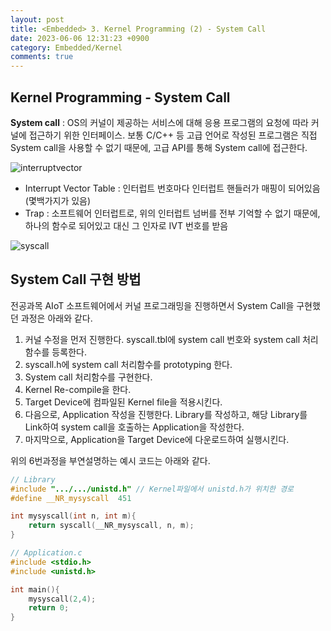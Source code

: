 ```yaml
---
layout: post
title: <Embedded> 3. Kernel Programming (2) - System Call
date: 2023-06-06 12:31:23 +0900
category: Embedded/Kernel
comments: true
---
```


## Kernel Programming - System Call

**System call** : OS의 커널이 제공하는 서비스에 대해 응용 프로그램의 요청에 따라 커널에 접근하기 위한 인터페이스. 보통 C/C++ 등 고급 언어로 작성된 프로그램은 직접 System call을 사용할 수 없기 때문에, 고급 API를 통해 System call에 접근한다.

![interruptvector]({{site.url}}/img/ivt.png)

- Interrupt Vector Table : 인터럽트 번호마다 인터럽트 핸들러가 매핑이 되어있음 (몇백가지가 있음)
- Trap : 소프트웨어 인터럽트로, 위의 인터럽트 넘버를 전부 기억할 수 없기 때문에, 하나의 함수로 되어있고 대신 그 인자로 IVT 번호를 받음 

![syscall]({{site.url}}/img/syscall.png)

## System Call 구현 방법

전공과목 AIoT 소프트웨어에서 커널 프로그래밍을 진행하면서 System Call을 구현했던 과정은 아래와 같다.

1. 커널 수정을 먼저 진행한다. syscall.tbl에 system call 번호와 system call 처리함수를 등록한다.
2. syscall.h에 system call 처리함수를 prototyping 한다.
3. System call 처리함수를 구현한다.
4. Kernel Re-compile을 한다.
5. Target Device에 컴파일된 Kernel file을 적용시킨다.
6. 다음으로, Application 작성을 진행한다. Library를 작성하고, 해당 Library를 Link하여 system call을 호출하는 Application을 작성한다.
7. 마지막으로, Application을 Target Device에 다운로드하여 실행시킨다.

위의 6번과정을 부연설명하는 예시 코드는 아래와 같다.

```c
// Library
#include ".../.../unistd.h" // Kernel파일에서 unistd.h가 위치한 경로 
#define __NR_mysyscall  451

int mysyscall(int n, int m){
    return syscall(__NR_mysyscall, n, m);
}

// Application.c
#include <stdio.h>
#include <unistd.h>

int main(){
    mysyscall(2,4);
    return 0;
}
```
